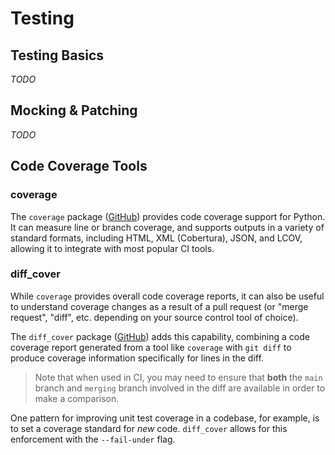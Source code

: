 # Testing

## Testing Basics

_TODO_

## Mocking & Patching

_TODO_

## Code Coverage Tools

### coverage
The `coverage` package ([GitHub](https://github.com/nedbat/coveragepy)) provides code coverage support for Python.  It can measure line or branch coverage, and supports outputs in a variety of standard formats, including HTML, XML (Cobertura), JSON, and LCOV, allowing it to integrate with most popular CI tools.

### diff_cover
While `coverage` provides overall code coverage reports, it can also be useful to understand coverage changes as a result of a pull request (or "merge request", "diff", etc. depending on your source control tool of choice).

The `diff_cover` package ([GitHub](https://github.com/Bachmann1234/diff_cover)) adds this capability, combining a code coverage report generated from a tool like `coverage` with `git diff` to produce coverage information specifically for lines in the diff.  

> Note that when used in CI, you may need to ensure that **both** the `main` branch and `merging` branch involved in the diff are available in order to make a comparison.

One pattern for improving unit test coverage in a codebase, for example, is to set a coverage standard for _new_ code.  `diff_cover` allows for this enforcement with the `--fail-under` flag.